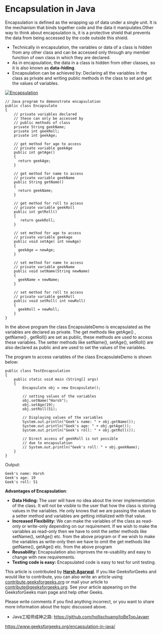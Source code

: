 # Encapsulation in Java



Encapsulation is defined as the wrapping up of data under a single unit. It is the mechanism that binds together code and the data it manipulates.Other way to think about encapsulation is, it is a protective shield that prevents the data from being accessed by the code outside this shield.

- Technically in encapsulation, the variables or data of a class is hidden from any other class and can be accessed only through any member function of own class in which they are declared.
- As in encapsulation, the data in a class is hidden from other classes, so it is also known as **data-hiding**.
- Encapsulation can be achieved by: Declaring all the variables in the class as private and writing public methods in the class to set and get the values of variables.



[![Encapsulation](http://cdncontribute.geeksforgeeks.org/wp-content/uploads/Encapsulation.jpg)](http://cdncontribute.geeksforgeeks.org/wp-content/uploads/Encapsulation.jpg)

```
// Java program to demonstrate encapsulation 
public class Encapsulate 
{ 
    // private variables declared  
    // these can only be accessed by  
    // public methods of class 
    private String geekName; 
    private int geekRoll; 
    private int geekAge; 
  
    // get method for age to access  
    // private variable geekAge 
    public int getAge()  
    { 
      return geekAge; 
    } 
   
    // get method for name to access  
    // private variable geekName 
    public String getName()  
    { 
      return geekName; 
    } 
      
    // get method for roll to access  
    // private variable geekRoll 
    public int getRoll()  
    { 
       return geekRoll; 
    } 
   
    // set method for age to access  
    // private variable geekage 
    public void setAge( int newAge) 
    { 
      geekAge = newAge; 
    } 
   
    // set method for name to access  
    // private variable geekName 
    public void setName(String newName) 
    { 
      geekName = newName; 
    } 
      
    // set method for roll to access  
    // private variable geekRoll 
    public void setRoll( int newRoll)  
    { 
      geekRoll = newRoll; 
    } 
} 
```

In the above program the class EncapsulateDemo is encapsulated as the variables are declared as private. The get methods like getAge() , getName() , getRoll() are set as public, these methods are used to access these variables. The setter methods like setName(), setAge(), setRoll() are also declared as public and are used to set the values of the variables.

The program to access variables of the class EncapsulateDemo is shown below:


```
public class TestEncapsulation 
{     
    public static void main (String[] args)  
    { 
        Encapsulate obj = new Encapsulate(); 
          
        // setting values of the variables  
        obj.setName("Harsh"); 
        obj.setAge(19); 
        obj.setRoll(51); 
          
        // Displaying values of the variables 
        System.out.println("Geek's name: " + obj.getName()); 
        System.out.println("Geek's age: " + obj.getAge()); 
        System.out.println("Geek's roll: " + obj.getRoll()); 
          
        // Direct access of geekRoll is not possible 
        // due to encapsulation 
        // System.out.println("Geek's roll: " + obj.geekName);         
    } 
} 
```

Output:

```
Geek's name: Harsh
Geek's age: 19
Geek's roll: 51
```

**Advantages of Encapsulation**:

- **Data Hiding:** The user will have no idea about the inner implementation of the class. It will not be visible to the user that how the class is storing values in the variables. He only knows that we are passing the values to a setter method and variables are getting initialized with that value.
- **Increased Flexibility:** We can make the variables of the class as read-only or write-only depending on our requirement. If we wish to make the variables as read-only then we have to omit the setter methods like setName(), setAge() etc. from the above program or if we wish to make the variables as write-only then we have to omit the get methods like getName(), getAge() etc. from the above program
- **Reusability:** Encapsulation also improves the re-usability and easy to change with new requirements.
- **Testing code is easy:** Encapsulated code is easy to test for unit testing.

This article is contributed by [**Harsh Agarwal**](https://www.facebook.com/harsh.agarwal.16752). If you like GeeksforGeeks and would like to contribute, you can also write an article using [contribute.geeksforgeeks.org](http://www.contribute.geeksforgeeks.org/) or mail your article to contribute@geeksforgeeks.org. See your article appearing on the GeeksforGeeks main page and help other Geeks.

Please write comments if you find anything incorrect, or you want to share more information about the topic discussed above.


- Java工程师成神之路: <https://github.com/hollischuang/toBeTopJavaer>

<https://www.geeksforgeeks.org/encapsulation-in-java/>
